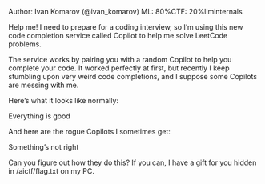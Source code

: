 Author: Ivan Komarov (@ivan_komarov)
ML: 80%CTF: 20%llminternals

Help me! I need to prepare for a coding interview, so I’m using this new code completion service called Copilot to help me solve LeetCode problems.

The service works by pairing you with a random Copilot to help you complete your code. It worked perfectly at first, but recently I keep stumbling upon very weird code completions, and I suppose some Copilots are messing with me.

Here’s what it looks like normally:

Everything is good

And here are the rogue Copilots I sometimes get:

Something’s not right

Can you figure out how they do this? If you can, I have a gift for you hidden in /aictf/flag.txt on my PC.
